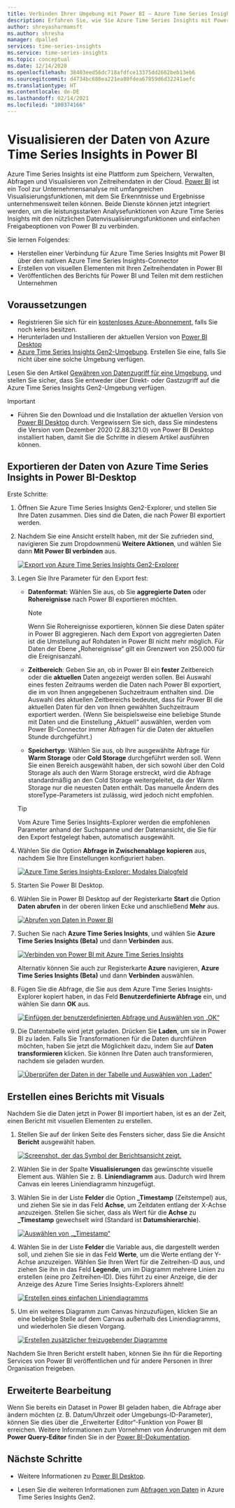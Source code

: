 ```yaml
---
title: Verbinden Ihrer Umgebung mit Power BI – Azure Time Series Insights | Microsoft-Dokumentation
description: Erfahren Sie, wie Sie Azure Time Series Insights mit Power BI verbinden können, um Daten unternehmensweit freizugeben, aufzuzeichnen und anzuzeigen.
author: shreyasharmamsft
ms.author: shresha
manager: dpalled
services: time-series-insights
ms.service: time-series-insights
ms.topic: conceptual
ms.date: 12/14/2020
ms.openlocfilehash: 38403eed56dc718afdfce13375dd2662beb13eb6
ms.sourcegitcommit: d4734bc680ea221ea80fdea67859d6d32241aefc
ms.translationtype: HT
ms.contentlocale: de-DE
ms.lasthandoff: 02/14/2021
ms.locfileid: "100374166"
---
```

# <a name="visualize-data-from-azure-time-series-insights-in-power-bi"></a>Visualisieren der Daten von Azure Time Series Insights in Power BI

Azure Time Series Insights ist eine Plattform zum Speichern, Verwalten, Abfragen und Visualisieren von Zeitreihendaten in der Cloud. [Power BI](https://powerbi.microsoft.com) ist ein Tool zur Unternehmensanalyse mit umfangreichen Visualisierungsfunktionen, mit dem Sie Erkenntnisse und Ergebnisse unternehmensweit teilen können. Beide Dienste können jetzt integriert werden, um die leistungsstarken Analysefunktionen von Azure Time Series Insights mit den nützlichen Datenvisualisierungsfunktionen und einfachen Freigabeoptionen von Power BI zu verbinden.

Sie lernen Folgendes:

* Herstellen einer Verbindung für Azure Time Series Insights mit Power BI über den nativen Azure Time Series Insights-Connector
* Erstellen von visuellen Elementen mit Ihren Zeitreihendaten in Power BI
* Veröffentlichen des Berichts für Power BI und Teilen mit dem restlichen Unternehmen


## <a name="prerequisites"></a>Voraussetzungen

* Registrieren Sie sich für ein [kostenloses Azure-Abonnement](https://azure.microsoft.com/free/), falls Sie noch keins besitzen.
* Herunterladen und Installieren der aktuellen Version von [Power BI Desktop](https://powerbi.microsoft.com/downloads/)
* [Azure Time Series Insights Gen2-Umgebung](./how-to-provision-manage.md). Erstellen Sie eine, falls Sie nicht über eine solche Umgebung verfügen.

Lesen Sie den Artikel [Gewähren von Datenzugriff für eine Umgebung](./concepts-access-policies.md), und stellen Sie sicher, dass Sie entweder über Direkt- oder Gastzugriff auf die Azure Time Series Insights Gen2-Umgebung verfügen. 

> [!IMPORTANT]
> * Führen Sie den Download und die Installation der aktuellen Version von [Power BI Desktop](https://powerbi.microsoft.com/downloads/) durch. Vergewissern Sie sich, dass Sie mindestens die Version vom Dezember 2020 (2.88.321.0) von Power BI Desktop installiert haben, damit Sie die Schritte in diesem Artikel ausführen können. 

## <a name="export-data-from-azure-time-series-insights-into-power-bi-desktop"></a>Exportieren der Daten von Azure Time Series Insights in Power BI-Desktop

Erste Schritte:

1. Öffnen Sie Azure Time Series Insights Gen2-Explorer, und stellen Sie Ihre Daten zusammen. Dies sind die Daten, die nach Power BI exportiert werden.
1. Nachdem Sie eine Ansicht erstellt haben, mit der Sie zufrieden sind, navigieren Sie zum Dropdownmenü **Weitere Aktionen**, und wählen Sie dann **Mit Power BI verbinden** aus.

    [![Export von Azure Time Series Insights Gen2-Explorer](media/how-to-connect-power-bi/export-from-explorer.jpg)](media/how-to-connect-power-bi/export-from-explorer.jpg#lightbox)

1. Legen Sie Ihre Parameter für den Export fest:

   * **Datenformat:** Wählen Sie aus, ob Sie **aggregierte Daten** oder **Rohereignisse** nach Power BI exportieren möchten. 

       > [!NOTE]
       > Wenn Sie Rohereignisse exportieren, können Sie diese Daten später in Power BI aggregieren. Nach dem Export von aggregierten Daten ist die Umstellung auf Rohdaten in Power BI nicht mehr möglich. Für Daten der Ebene „Rohereignisse“ gilt ein Grenzwert von 250.000 für die Ereignisanzahl.

   * **Zeitbereich**: Geben Sie an, ob in Power BI ein **fester** Zeitbereich oder die **aktuellen** Daten angezeigt werden sollen. Bei Auswahl eines festen Zeitraums werden die Daten nach Power BI exportiert, die im von Ihnen angegebenen Suchzeitraum enthalten sind. Die Auswahl des aktuellen Zeitbereichs bedeutet, dass für Power BI die aktuellen Daten für den von Ihnen gewählten Suchzeitraum exportiert werden. (Wenn Sie beispielsweise eine beliebige Stunde mit Daten und die Einstellung „Aktuell“ auswählen, werden vom Power BI-Connector immer Abfragen für die Daten der aktuellen Stunde durchgeführt.)
  
   * **Speichertyp**: Wählen Sie aus, ob Ihre ausgewählte Abfrage für **Warm Storage** oder **Cold Storage** durchgeführt werden soll. Wenn Sie einen Bereich ausgewählt haben, der sich sowohl über den Cold Storage als auch den Warm Storage erstreckt, wird die Abfrage standardmäßig an den Cold Storage weitergeleitet, da der Warm Storage nur die neuesten Daten enthält. Das manuelle Ändern des storeType-Parameters ist zulässig, wird jedoch nicht empfohlen. 

    > [!TIP] 
    > Vom Azure Time Series Insights-Explorer werden die empfohlenen Parameter anhand der Suchspanne und der Datenansicht, die Sie für den Export festgelegt haben, automatisch ausgewählt. 

1. Wählen Sie die Option **Abfrage in Zwischenablage kopieren** aus, nachdem Sie Ihre Einstellungen konfiguriert haben.

    [![Azure Time Series Insights-Explorer: Modales Dialogfeld](media/how-to-connect-power-bi/choose-explorer-parameters.jpg)](media/how-to-connect-power-bi/choose-explorer-parameters.jpg#lightbox)

1. Starten Sie Power BI Desktop.
   
1. Wählen Sie in Power BI Desktop auf der Registerkarte **Start** die Option **Daten abrufen** in der oberen linken Ecke und anschließend **Mehr** aus.

    [![Abrufen von Daten in Power BI](media/how-to-connect-power-bi/get-data-power-bi.jpg)](media/how-to-connect-power-bi/get-data-power-bi.jpg#lightbox)

1. Suchen Sie nach **Azure Time Series Insights**, und wählen Sie **Azure Time Series Insights (Beta)** und dann **Verbinden** aus.

    [![Verbinden von Power BI mit Azure Time Series Insights](media/how-to-connect-power-bi/select-tsi-connector.jpg)](media/how-to-connect-power-bi/select-tsi-connector.jpg#lightbox)

    Alternativ können Sie auch zur Registerkarte **Azure** navigieren, **Azure Time Series Insights (Beta)** und dann **Verbinden** auswählen.

1. Fügen Sie die Abfrage, die Sie aus dem Azure Time Series Insights-Explorer kopiert haben, in das Feld **Benutzerdefinierte Abfrage** ein, und wählen Sie dann **OK** aus.

    [![Einfügen der benutzerdefinierten Abfrage und Auswählen von „OK“](media/how-to-connect-power-bi/custom-query-load.png)](media/how-to-connect-power-bi/custom-query-load.png#lightbox)  

1.  Die Datentabelle wird jetzt geladen. Drücken Sie **Laden**, um sie in Power BI zu laden. Falls Sie Transformationen für die Daten durchführen möchten, haben Sie jetzt die Möglichkeit dazu, indem Sie auf **Daten transformieren** klicken. Sie können Ihre Daten auch transformieren, nachdem sie geladen wurden.

    [![Überprüfen der Daten in der Tabelle und Auswählen von „Laden“](media/how-to-connect-power-bi/review-the-loaded-data-table.png)](media/how-to-connect-power-bi/review-the-loaded-data-table.png#lightbox)  

## <a name="create-a-report-with-visuals"></a>Erstellen eines Berichts mit Visuals

Nachdem Sie die Daten jetzt in Power BI importiert haben, ist es an der Zeit, einen Bericht mit visuellen Elementen zu erstellen.

1. Stellen Sie auf der linken Seite des Fensters sicher, dass Sie die Ansicht **Bericht** ausgewählt haben.

    [![Screenshot, der das Symbol der Berichtsansicht zeigt.](media/how-to-connect-power-bi/select-the-report-view.png)](media/how-to-connect-power-bi/select-the-report-view.png#lightbox)

1. Wählen Sie in der Spalte **Visualisierungen** das gewünschte visuelle Element aus. Wählen Sie z. B. **Liniendiagramm** aus. Dadurch wird Ihrem Canvas ein leeres Liniendiagramm hinzugefügt.

1.  Wählen Sie in der Liste **Felder** die Option **_Timestamp** (Zeitstempel) aus, und ziehen Sie sie in das Feld **Achse**, um Zeitdaten entlang der X-Achse anzuzeigen. Stellen Sie sicher, dass als Wert für die **Achse** zu **_Timestamp** gewechselt wird (Standard ist **Datumshierarchie**).

    [![Auswählen von „_Timestamp“](media/how-to-connect-power-bi/select-timestamp.png)](media/how-to-connect-power-bi/select-timestamp.png#lightbox)

1.  Wählen Sie in der Liste **Felder** die Variable aus, die dargestellt werden soll, und ziehen Sie sie in das Feld **Werte**, um die Werte entlang der Y-Achse anzuzeigen. Wählen Sie Ihren Wert für die Zeitreihen-ID aus, und ziehen Sie ihn in das Feld **Legende**, um im Diagramm mehrere Linien zu erstellen (eine pro Zeitreihen-ID). Dies führt zu einer Anzeige, die der Anzeige des Azure Time Series Insights-Explorers ähnelt! 

    [![Erstellen eines einfachen Liniendiagramms](media/how-to-connect-power-bi/power-bi-line-chart.png)](media/how-to-connect-power-bi/power-bi-line-chart.png#lightbox)

1. Um ein weiteres Diagramm zum Canvas hinzuzufügen, klicken Sie an eine beliebige Stelle auf dem Canvas außerhalb des Liniendiagramms, und wiederholen Sie diesen Vorgang.

    [![Erstellen zusätzlicher freizugebender Diagramme](media/how-to-connect-power-bi/power-bi-additional-charts.png)](media/how-to-connect-power-bi/power-bi-additional-charts.png#lightbox)

Nachdem Sie Ihren Bericht erstellt haben, können Sie ihn für die Reporting Services von Power BI veröffentlichen und für andere Personen in Ihrer Organisation freigeben.

## <a name="advanced-editing"></a>Erweiterte Bearbeitung
Wenn Sie bereits ein Dataset in Power BI geladen haben, die Abfrage aber ändern möchten (z. B. Datum/Uhrzeit oder Umgebungs-ID-Parameter), können Sie dies über die „Erweiterter Editor“-Funktion von Power BI erreichen. Weitere Informationen zum Vornehmen von Änderungen mit dem **Power Query-Editor** finden Sie in der [Power BI-Dokumentation](/power-bi/desktop-query-overview). 

## <a name="next-steps"></a>Nächste Schritte

* Weitere Informationen zu [Power BI Desktop](/power-bi/desktop-query-overview).

* Lesen Sie die weiteren Informationen zum [Abfragen von Daten](concepts-query-overview.md) in Azure Time Series Insights Gen2.